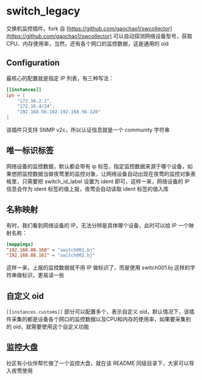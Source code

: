 # switch_legacy

交换机监控插件，fork 自 [https://github.com/gaochao1/swcollector](https://github.com/gaochao1/swcollector) 可以自动探测网络设备型号，获取 CPU、内存使用率，当然，还有各个网口的监控数据，这是通用的 oid

## Configuration

最核心的配置就是指定 IP 列表，有三种写法：

```toml
[[instances]]
ips = [
    "172.16.2.1",
    "172.16.4/24",
    "192.168.56.102-192.168.56.120"
]
```

该插件只支持 SNMP v2c，所以认证信息就是一个 community 字符串

## 唯一标识标签

网络设备的监控数据，默认都会带有 ip 标签，指定监控数据来源于哪个设备，如果想把监控数据当做夜莺里的监控对象，让网络设备自动出现在夜莺的监控对象表格里，只需要把 switch_id_label 设置为 ident 即可，这样一来，网络设备的 IP 信息会作为 ident 标签的值上报，夜莺会自动读取 ident 标签的值入库

## 名称映射

有时，我们看到网络设备的 IP，无法分辨是具体哪个设备，此时可以给 IP 一个映射名称：

```ini
[mappings]
"192.168.88.160" = "switch001.bj"
"192.168.88.161" = "switch002.bj"
```

这样一来，上报的监控数据就不用 IP 做标识了，而是使用 switch001.bj 这样的字符串做标识，更易读一些

## 自定义 oid

`[[instances.customs]]` 部分可以配置多个，表示自定义 oid，默认情况下，该插件采集的都是设备各个网口的监控数据以及CPU和内存的使用率，如果要采集别的 oid，就需要使用这个自定义功能

## 监控大盘

社区有小伙伴帮忙做了一个监控大盘，就在该 README 同级目录下，大家可以导入夜莺使用